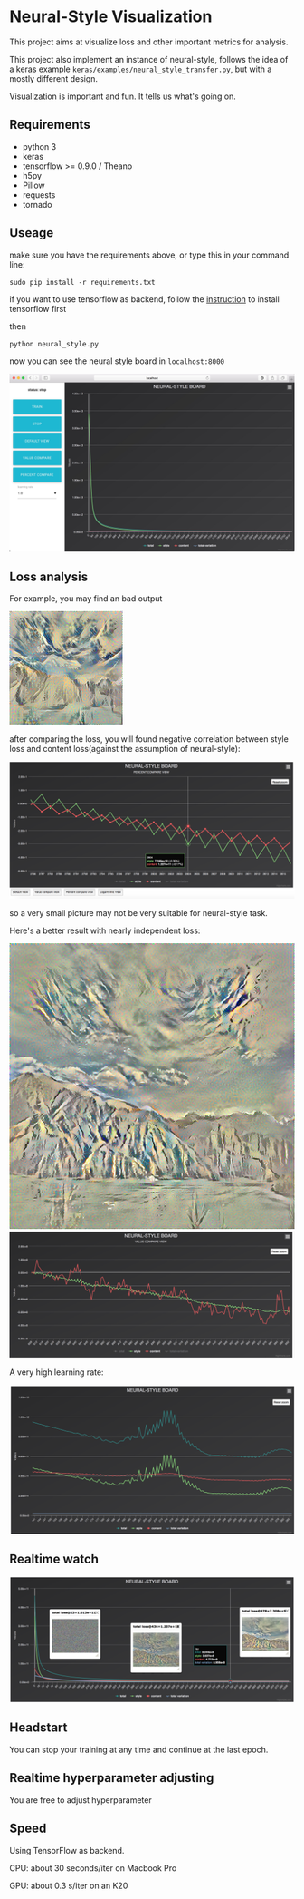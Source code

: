 # Neural-Style Visualization

This project aims at visualize loss and other important metrics for analysis.

This project also implement an instance of neural-style, follows the idea of a keras example `keras/examples/neural_style_transfer.py`, 
but with a mostly different design.

Visualization is important and fun. It tells us what's going on.

## Requirements

- python 3
- keras
- tensorflow >= 0.9.0 / Theano
- h5py
- Pillow
- requests
- tornado 


 
## Useage

make sure you have the requirements above, or type this in your command line:

	sudo pip install -r requirements.txt

if you want to use tensorflow as backend, follow the [instruction](https://github.com/tensorflow/tensorflow/blob/master/tensorflow/g3doc/get_started/os_setup.md) to install tensorflow first

then 

	python neural_style.py

now you can see the neural style board in `localhost:8000`

![](snapshots/neural_style_board.png)

## Loss analysis

For example, you may find an bad output

![](snapshots/1000.png)

after comparing the loss, you will found negative correlation between style loss and content loss(against the assumption of neural-style):

![](snapshots/200x200/2804.png)

so a very small picture may not be very suitable for neural-style task.

Here's a better result with nearly independent loss:

![](snapshots/340.png)
![](snapshots/992.png)

A very high learning rate:

![](snapshots/very-high-lr.png)

## Realtime watch 

![](snapshots/default.png)

## Headstart

You can stop your training at any time and continue at the last epoch.

## Realtime hyperparameter adjusting

You are free to adjust hyperparameter

## Speed

Using TensorFlow as backend.

CPU: about 30 seconds/iter on Macbook Pro

GPU: about 0.3 s/iter on an K20
